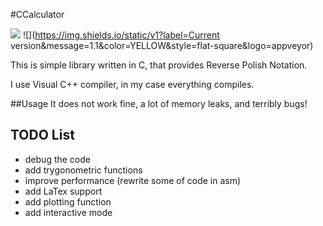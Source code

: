 #CCalculator 

![](https://img.shields.io/static/v1?label=Language&message=C&color=BLUE&style=flat-square&logo=appveyor)
![](https://img.shields.io/static/v1?label=Current version&message=1.1&color=YELLOW&style=flat-square&logo=appveyor)

This is simple library written in C, that provides Reverse Polish Notation.

I use Visual C++ compiler, in my case everything compiles.

##Usage
It does not work fine, a lot of memory leaks, and terribly bugs!
## TODO List
- debug the code
- add trygonometric functions
- improve performance (rewrite some of code in asm)
- add LaTex support
- add plotting function
- add interactive mode 